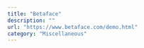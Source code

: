 ```yaml
---
title: "Betaface"
description: ""
url: "https://www.betaface.com/demo.html"
category: "Miscellaneous"
---
```

